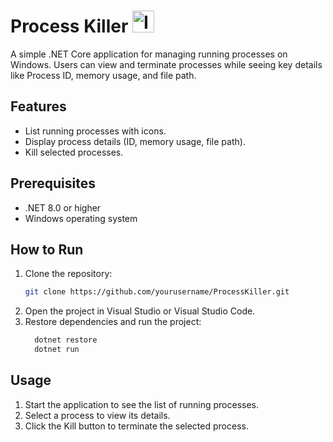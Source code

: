 # Process Killer   <img src="https://github.com/CavidH/ProcessKiller/blob/master/ProcessKiller/assets/Skull-Icon.svg.ico" alt="Icon" width="35" height="35"/>


A simple .NET Core application for managing running processes on Windows. Users can view and terminate processes while seeing key details like Process ID, memory usage, and file path.

## Features

- List running processes with icons.
- Display process details (ID, memory usage, file path).
- Kill selected processes.

## Prerequisites

- .NET 8.0 or higher
- Windows operating system

## How to Run

1. Clone the repository:
   ```bash
   git clone https://github.com/yourusername/ProcessKiller.git

2. Open the project in Visual Studio or Visual Studio Code.
3. Restore dependencies and run the project:
   ```bash
     dotnet restore
     dotnet run

## Usage
1. Start the application to see the list of running processes.
2. Select a process to view its details.
3. Click the Kill button to terminate the selected process.






